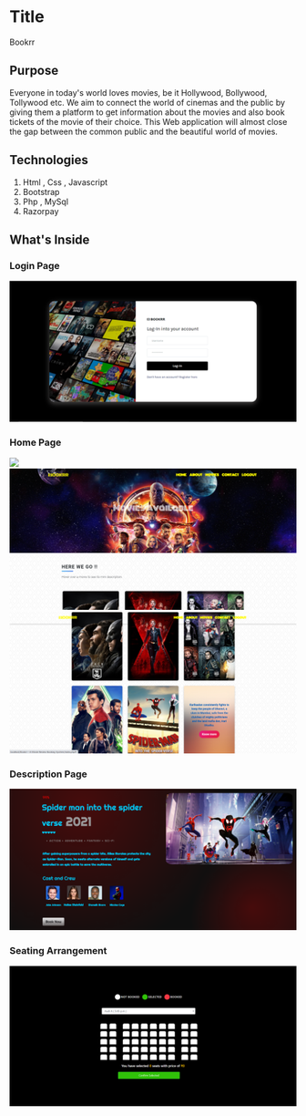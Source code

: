 # Title 

Bookrr

## Purpose

Everyone in today's world loves movies, be it Hollywood, Bollywood, Tollywood etc. We aim to connect the world of cinemas and the public by giving them a platform to get information about the movies and also book tickets of the movie of their choice. This Web application will almost close the gap between the common public and the beautiful world of movies.

## Technologies 

  1. Html , Css , Javascript
  2. Bootstrap
  3. Php , MySql
  4. Razorpay 

## What's Inside 

### Login Page 
<img src="./readimages/ss1.png" />

### Home Page
<img src="./readimages/ss2.png" />
<img src="./readimages/ss3.png" />
<img src="./readimages/ss4.png" />

### Description Page
<img src="./readimages/ss5.png" />

### Seating Arrangement 
<img src="./readimages/ss6.png" /> 




